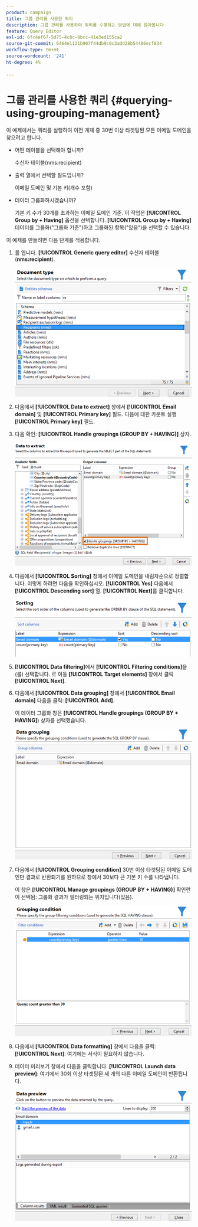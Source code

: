 ```yaml
---
product: campaign
title: 그룹 관리를 사용한 쿼리
description: 그룹 관리를 사용하여 쿼리를 수행하는 방법에 대해 알아봅니다
feature: Query Editor
exl-id: 6fc4ef67-5d75-4c8c-8bcc-41e3ed155ca2
source-git-commit: 6464e1121b907f44db9c0c3add28b54486ecf834
workflow-type: tm+mt
source-wordcount: '241'
ht-degree: 4%

---
```


# 그룹 관리를 사용한 쿼리 {#querying-using-grouping-management}



이 예제에서는 쿼리를 실행하여 이전 게재 중 30번 이상 타겟팅된 모든 이메일 도메인을 찾으려고 합니다.

* 어떤 테이블을 선택해야 합니까?

   수신자 테이블(nms:recipient)

* 출력 열에서 선택할 필드입니까?

   이메일 도메인 및 기본 키(개수 포함)

* 데이터 그룹화하시겠습니까?

   기본 키 수가 30개를 초과하는 이메일 도메인 기준. 이 작업은 **[!UICONTROL Group by + Having]** 옵션을 선택합니다. **[!UICONTROL Group by + Having]** 데이터를 그룹화(&quot;그룹화 기준&quot;)하고 그룹화된 항목(&quot;있음&quot;)을 선택할 수 있습니다.

이 예제를 만들려면 다음 단계를 적용합니다.

1. 를 엽니다. **[!UICONTROL Generic query editor]** 수신자 테이블(**nms:recipient**).

   ![](assets/query_editor_02.png)

1. 다음에서 **[!UICONTROL Data to extract]** 창에서 **[!UICONTROL Email domain]** 및 **[!UICONTROL Primary key]** 필드. 다음에 대한 카운트 실행 **[!UICONTROL Primary key]** 필드.

1. 다음 확인: **[!UICONTROL Handle groupings (GROUP BY + HAVING)]** 상자.

   ![](assets/query_editor_nveau_29.png)

1. 다음에서 **[!UICONTROL Sorting]** 창에서 이메일 도메인을 내림차순으로 정렬합니다. 이렇게 하려면 다음을 확인하십시오. **[!UICONTROL Yes]** 다음에서 **[!UICONTROL Descending sort]** 열. **[!UICONTROL Next]**&#x200B;를 클릭합니다.

   ![](assets/query_editor_nveau_70.png)

1. **[!UICONTROL Data filtering]**&#x200B;에서 **[!UICONTROL Filtering conditions]**&#x200B;을(를) 선택합니다. 로 이동 **[!UICONTROL Target elements]** 창에서 클릭 **[!UICONTROL Next]**.
1. 다음에서 **[!UICONTROL Data grouping]** 창에서 **[!UICONTROL Email domain]** 다음을 클릭: **[!UICONTROL Add]**.

   이 데이터 그룹화 창은 **[!UICONTROL Handle groupings (GROUP BY + HAVING]**) 상자를 선택했습니다.

   ![](assets/query_editor_blocklist_04.png)

1. 다음에서 **[!UICONTROL Grouping condition]** 30번 이상 타겟팅된 이메일 도메인만 결과로 반환되기를 원하므로 창에서 30보다 큰 기본 키 수를 나타냅니다.

   이 창은 **[!UICONTROL Manage groupings (GROUP BY + HAVING)]** 확인란이 선택됨: 그룹화 결과가 필터링되는 위치입니다(있음).

   ![](assets/query_editor_blocklist_05.png)

1. 다음에서 **[!UICONTROL Data formatting]** 창에서 다음을 클릭: **[!UICONTROL Next]**: 여기에는 서식이 필요하지 않습니다.
1. 데이터 미리보기 창에서 다음을 클릭합니다. **[!UICONTROL Launch data preview]**: 여기에서 30회 이상 타겟팅된 세 개의 다른 이메일 도메인이 반환됩니다.

   ![](assets/query_editor_blocklist_06.png)
